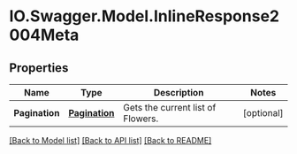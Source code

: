 # IO.Swagger.Model.InlineResponse2004Meta
## Properties

Name | Type | Description | Notes
------------ | ------------- | ------------- | -------------
**Pagination** | [**Pagination**](Pagination.md) | Gets the current list of Flowers. | [optional] 

[[Back to Model list]](../README.md#documentation-for-models) [[Back to API list]](../README.md#documentation-for-api-endpoints) [[Back to README]](../README.md)

